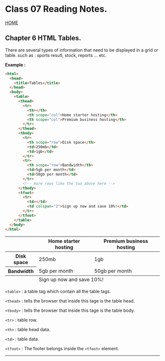 # Class 07 Reading Notes.

[HOME](https://sayefdeen.github.io/reading-notes201/)

## Chapter 6 HTML Tables.

There are several types of information that need to be displayed in a grid or table. such as : sports resutl, stock, reports ... etc.

**Example :**

```html
<html>
  <head>
    <title>Tables</title>
  </head>
  <body>
    <table>
      <thead>
        <tr>
          <th></th>
          <th scope="col">Home starter hosting</th>
          <th scope="col">Premium business hosting</th>
        </tr>
      </thead>
      <tbody>
        <tr>
          <th scope="row">Disk space</th>
          <td>250mb</td>
          <td>1gb</td>
        </tr>
        <tr>
          <th scope="row">Bandwidth</th>
          <td>5gb per month</td>
          <td>50gb per month</td>
        </tr>
        <!-- more rows like the two above here -->
      </tbody>
      <tfoot>
        <tr>
          <td></td>
          <td colspan="2">Sign up now and save 10%!</td>
        </tr>
      </tfoot>
    </table>
  </body>
</html>
```

<html>
 <head>
 <title>Tables</title>
 </head>
 <body>
 <table>
 <thead>
 <tr>
 <th></th>
 <th scope="col">Home starter hosting</th>
 <th scope="col">Premium business hosting</th>
   </tr>
 </thead>
 <tbody>
 <tr>
 <th scope="row">Disk space</th>
 <td>250mb</td>
 <td>1gb</td>
 </tr>
 <tr>
 <th scope="row">Bandwidth</th>
 <td>5gb per month</td>
 <td>50gb per month</td>
 </tr>
<!-- more rows like the two above here -->
 </tbody>
 <tfoot>
 <tr>
 <td></td>
 <td colspan="2">Sign up now and save 10%!</td>
 </tr>
 </tfoot>
 </table>
 </body>
</html>

`<table>` : a table tag which contain all the table tags.

`<thead>` : tells the browser that inside this tage is the table head.

`<tbody>` : tells the browser that inside this tage is the table body.

`<tr>` : table row.

`<th>` : table head data.

`<td>` : table data.

`<tfoot>` : The footer belongs inside the `<tfoot>` element.

---
